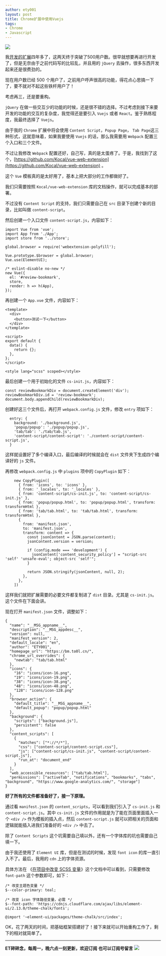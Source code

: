 ```yaml
---
author: ety001
layout: post
title: Chrome扩展中使用Vuejs
tags:
- Chrome
- Javascript
---
```


![](/upload/20200107/Z6QxWQWDYgazq6lewQ9A7sVeCNBXbuMYQ8VvC9Ge.png)

我[开发的扩展](https://chrome.google.com/webstore/detail/review-bookmarks/oacajkekkegmjcnccaeijghfodogjnom)四年多了，这两天终于突破了500用户数。很早就想要再进行开发了，但是无奈由于之前代码写的比较乱，并且用的 `jQuery` 去操作，很多东西开发起来还是很费劲的。

现在用户数已经 500 个用户了，之前用户呼声很高的功能，得花点心思搞一下了，要不就对不起这些铁杆用户了！

考虑再三，还是要重构。

`jQuery` 在做一些交互少的功能的时候，还是很不错的选择。不过考虑到接下来要开发的功能的交互的复杂度，我觉得还是要引入 `Vuejs` 或者 `React`。鉴于熟练程度，我最终选择了 `Vuejs`。

由于我的 `Chrome` 扩展中将会使用 `Content Script`，`Popup Page`， `Tab Page`这三种形式，这就意味着，如果我要使用 `Vuejs` 的话，那么我需要用 `Webpack` 配置三个入口和三个文件。

不过让我修改 `Webpack` 配置还好，自己写，真的是太蛋疼了。于是，我找到了这个，[https://github.com/Kocal/vue-web-extension](https://github.com/Kocal/vue-web-extension) 。

这个 `Vue` 模板真的是太好用了，基本上把大部分的工作都做好了。

我们只需要按照 `Kocal/vue-web-extension` 库的文档操作，就可以完成基本的部署。

不过没有 `Content Script` 的支持，我们只需要自己在 `src` 目录下创建个新的目录，比如叫做 `content-script`。

然后创建一个入口文件 `content-script.js`，内容如下：

```
import Vue from 'vue';
import App from './App';
import store from '../store';

global.browser = require('webextension-polyfill');

Vue.prototype.$browser = global.browser;
Vue.use(ElementUI);

/* eslint-disable no-new */
new Vue({
  el: '#review-bookmark',
  store,
  render: h => h(App),
});
```

再创建一个 `App.vue` 文件，内容如下：

```
<template>
  <div>
    <button>测试一下</button>
  </div>
</template>

<script>
export default {
  data() {
    return {};
  },
};
</script>

<style lang="scss" scoped></style>
```

最后创建一个用于初始化的文件 `cs-init.js`，内容如下：

```
const reviewBookmarkDiv = document.createElement('div');
reviewBookmarkDiv.id = 'review-bookmark';
document.body.appendChild(reviewBookmarkDiv);
```

创建好这三个文件后，再打开 `webpack.config.js` 文件，修改 `entry` 项如下：

```
  entry: {
    background: './background.js',
    'popup/popup': './popup/popup.js',
    'tab/tab': './tab/tab.js',
    'content-script/content-script': './content-script/content-script.js',
  }
```

这样就设置好了多个编译入口，最后编译的时候就会在 `dist` 文件夹下生成四个编译好的 `js` 文件。

再修改 `webpack.config.js` 中 `plugins` 项中的 `CopyPlugin` 如下：

```
    new CopyPlugin([
      { from: 'icons', to: 'icons' },
      { from: '_locales', to: '_locales' },
      { from: 'content-script/cs-init.js', to: 'content-script/cs-init.js' },
      { from: 'popup/popup.html', to: 'popup/popup.html', transform: transformHtml },
      { from: 'tab/tab.html', to: 'tab/tab.html', transform: transformHtml },
      {
        from: 'manifest.json',
        to: 'manifest.json',
        transform: content => {
          const jsonContent = JSON.parse(content);
          jsonContent.version = version;

          if (config.mode === 'development') {
            jsonContent['content_security_policy'] = "script-src 'self' 'unsafe-eval'; object-src 'self'";
          }

          return JSON.stringify(jsonContent, null, 2);
        },
      },
    ])
```
这样我们就把扩展需要的必要文件都复制进了 `dist` 目录。尤其是 `cs-init.js`。这个文件在下面会讲。

现在打开 `manifest.json` 文件，调整如下：

```
{
  "name": "__MSG_appname__",
  "description": "__MSG_appdesc__",
  "version": null,
  "manifest_version": 2,
  "default_locale": "en",
  "author": "ETY001",
  "homepage_url": "https://bm.to0l.cn/",
  "chrome_url_overrides": {
    "newtab": "tab/tab.html"
  },
  "icons": {
    "16": "icons/icon-16.png",
    "19": "icons/icon-19.png",
    "38": "icons/icon-38.png",
    "48": "icons/icon-48.png",
    "128": "icons/icon-128.png"
  },
  "browser_action": {
    "default_title": "__MSG_appname__",
    "default_popup": "popup/popup.html"
  },
  "background": {
    "scripts": ["background.js"],
    "persistent": false
  },
  "content_scripts": [
    {
      "matches": ["*://*/*"],
      "css": ["content-script/content-script.css"],
      "js": ["content-script/cs-init.js", "content-script/content-script.js"],
      "run_at": "document_end"
    }
  ],
  "web_accessible_resources": ["tab/tab.html"],
  "permissions": ["activeTab", "notifications", "bookmarks", "tabs", "background", "https://www.google-analytics.com/", "storage"]
}
```

**好了所有的文件都准备好了，接一下原理。**

通过看 `manifest.json` 的 `content_scripts`，可以看到我们引入了 `cs-init.js` 和 `content-script.js`。其中 `cs-init.js` 文件的作用就是为了能在页面里面插入一个 `<div />` 作为模板的插入点，然后 `content-script.js` 就可以把相关的页面和逻辑就能插入进我们准备好的 `<div />` 中去了。

除了 `Content Scripts` 这个坑需要自己填以外，还有一个字体库的坑也需要自己填一下。

由于我还使用了 `Element UI` 库，但是在测试的时候，发现 `font icon` 的库一直引入不了。最后，我用的 `cdn` 上的字体资源。

具体方法在 《[在项目中改变 SCSS 变量](https://element.eleme.io/#/zh-CN/component/custom-theme#zai-xiang-mu-zhong-gai-bian-scss-bian-liang)》这个文档中可以看到，只需要修改 `font-path` 这个参数即可，如下：

```
/* 改变主题色变量 */
$--color-primary: teal;

/* 改变 icon 字体路径变量，必需 */
$--font-path: 'https://cdnjs.cloudflare.com/ajax/libs/element-ui/2.13.0/theme-chalk/fonts';

@import '~element-ui/packages/theme-chalk/src/index';
```

OK，花了两天的时间，把基础框架搭建好了！接下来就可以开始重构工作了，剩下的相对就简单了。

---
**ET碎碎念，每周一，晚六点一刻更新，欢迎订阅**
**也可以订阅号留言**
![](/img/wechat-subscribe.jpg)
